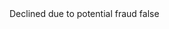 <?xml version="1.0" encoding="UTF-8"?>
<CustomMetadata xmlns="http://soap.sforce.com/2006/04/metadata">
    <label>Declined due to potential fraud</label>
    <protected>false</protected>
</CustomMetadata>
